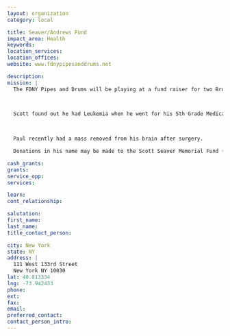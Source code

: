 ```yaml
---
layout: organization
category: local

title: Seaver/Andrews Fund
impact_area: Health
keywords: 
location_services: 
location_offices: 
website: www.fdnypipesanddrums.net

description: 
mission: |
  The FDNY Pipes and Drums will be playing at a fund raiser for two Brothers who are dealing with insurmountable medical bills due to serious health issues.

  

  Scott found out he had Leukemia when he went for his 5th Grade Medical at the Medical Office. He has not be responding to treatment.

  

  Paul recently had a mass removed from his brain after surgery. 

  Donations in his name may be made to the Scott Seaver Memorial Fund (checks payable to Seaver-Andrews Fund), 111 W. 133 Street, New York, NY 10030.

cash_grants: 
grants: 
service_opp: 
services: 

learn: 
cont_relationship: 

salutation: 
first_name: 
last_name: 
title_contact_person: 

city: New York
state: NY
address: |
  111 West 133rd Street     
  New York NY 10030
lat: 40.813334
lng: -73.942433
phone: 
ext: 
fax: 
email: 
preferred_contact: 
contact_person_intro: 
---
```

